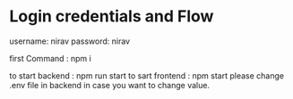 # Login credentials and Flow
username: nirav
password: nirav

first Command : npm i

to start backend : npm run start
to sart frontend : npm start
please change .env file in backend in case you want to change value.
